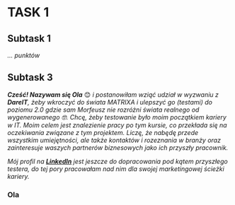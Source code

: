 # TASK 1

## Subtask 1

_... punktów_

## Subtask 3

___Cześć! Nazywam się Ola___ :blush: _i postanowiłam wziąć udział w wyzwaniu z __DareIT__, żeby wkroczyć do świata MATRIXA i ulepszyć go (testami) do poziomu 2.0 gdzie sam Morfeusz nie rozróżni świata realnego od wygenerowanego :nerd_face:.
Chcę, żeby testowanie było moim początkiem kariery w IT. Moim celem jest znalezienie pracy po tym kursie, co przekłada się na oczekiwania związane z tym projektem. Liczę, że nabędę przede wszystkim umiejętności, ale także kontaktów i rozeznania w branży oraz zainteresuje waszych partnerów biznesowych jako ich przyszły pracownik._

_Mój profil na __[LinkedIn](https://www.linkedin.com/in/aleksandra-hajost/)__ jest jeszcze do dopracowania pod kątem przyszłego testera, do tej pory pracowałam nad nim dla swojej marketingowej ścieżki kariery._

### Ola
